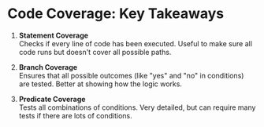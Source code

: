 # Code Coverage: Key Takeaways

1. **Statement Coverage**  
   Checks if every line of code has been executed. Useful to make sure all code runs but doesn't cover all possible paths.

2. **Branch Coverage**  
   Ensures that all possible outcomes (like "yes" and "no" in conditions) are tested. Better at showing how the logic works.

3. **Predicate Coverage**  
   Tests all combinations of conditions. Very detailed, but can require many tests if there are lots of conditions.
